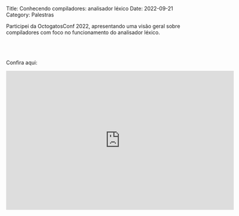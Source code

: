 Title: Conhecendo compiladores: analisador léxico 
Date: 2022-09-21
Category: Palestras

Participei da OctogatosConf 2022, apresentando uma visão geral sobre compiladores com foco no funcionamento do analisador léxico.

<br><br><br>
Confira aqui:

<iframe src="https://www.youtube.com/watch?v=2o5k_BzJqsY&t=28244s" frameborder="0" allowfullscreen="true" scrolling="no" height="378" width="620"></iframe>
